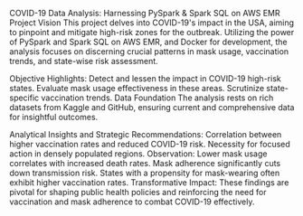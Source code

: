 
COVID-19 Data Analysis: Harnessing PySpark & Spark SQL on AWS EMR
Project Vision
This project delves into COVID-19's impact in the USA, aiming to pinpoint and mitigate high-risk zones for the outbreak. Utilizing the power of PySpark and Spark SQL on AWS EMR, and Docker for development, the analysis focuses on discerning crucial patterns in mask usage, vaccination trends, and state-wise risk assessment.

Objective Highlights:
Detect and lessen the impact in COVID-19 high-risk states.
Evaluate mask usage effectiveness in these areas.
Scrutinize state-specific vaccination trends.
Data Foundation
The analysis rests on rich datasets from Kaggle and GitHub, ensuring current and comprehensive data for insightful outcomes.

Analytical Insights and Strategic Recommendations:
Correlation between higher vaccination rates and reduced COVID-19 risk.
Necessity for focused action in densely populated regions.
Observation: Lower mask usage correlates with increased death rates.
Mask adherence significantly cuts down transmission risk.
States with a propensity for mask-wearing often exhibit higher vaccination rates.
Transformative Impact:
These findings are pivotal for shaping public health policies and reinforcing the need for vaccination and mask adherence to combat COVID-19 effectively.
